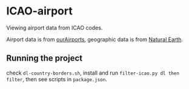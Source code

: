 # ICAO-airport

Viewing airport data from ICAO codes.

Airport data is from [ourAirports](http://ourairports.com/data/), geographic data is from [Natural Earth](http://www.naturalearthdata.com/).

## Running the project

check `dl-country-borders.sh`, install and run `filter-icao.py dl then filter`, then see scripts in `package.json`.
